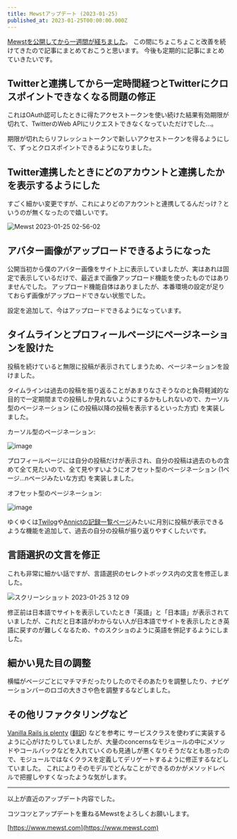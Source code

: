 ```yaml
---
title: Mewstアップデート (2023-01-25)
published_at: 2023-01-25T00:00:00.000Z
---
```


[Mewstを公開してから一週間が経ちました](https://shimba.co/2023-01-18-introducing-mewst)。
この間にちょこちょこと改善を続けてきたので記事にまとめておこうと思います。
今後も定期的に記事にまとめていきたいです。

## Twitterと連携してから一定時間経つとTwitterにクロスポイントできなくなる問題の修正

これはOAuth認可したときに得たアクセストークンを使い続けた結果有効期限が切れて、TwitterのWeb APIにリクエストできなくなっていただけでした…。

期限が切れたらリフレッシュトークンで新しいアクセストークンを得るようにして、ずっとクロスポイントできるようになりました。

## Twitter連携したときにどのアカウントと連携したかを表示するようにした

すごく細かい変更ですが、これによりどのアカウントと連携してるんだっけ？というのが無くなったので嬉しいです。

![Mewst 2023-01-25 02-56-02](https://user-images.githubusercontent.com/56767/214370972-9c883a42-77f6-4b47-afef-9c2010aa03d8.png)

## アバター画像がアップロードできるようになった

公開当初から僕のアバター画像をサイト上に表示していましたが、実はあれは固定で表示しているだけで、最近まで画像アップロード機能を使ったものではありませんでした。
アップロード機能自体はありましたが、本番環境の設定が足りておらず画像がアップロードできない状態でした。

設定を追加して、今はアップロードできるようになっています。

## タイムラインとプロフィールページにページネーションを設けた

投稿を続けていると無限に投稿が表示されてしまうため、ページネーションを設けました。

タイムラインは過去の投稿を振り返ることがあまりなさそうなのと負荷軽減的な目的で一定期間までの投稿しか見れないようにするかもしれないので、カーソル型のページネーション (この投稿以降の投稿を表示するといった方式) を実装しました。

カーソル型のページネーション:

![image](https://user-images.githubusercontent.com/56767/214372304-5588b5d6-17aa-49ab-817e-44820a4b7c2f.png)

プロフィールページには自分の投稿だけが表示され、自分の投稿は過去のもの含めて全て見たいので、全て見やすいようにオフセット型のページネーション (1ページ...nページみたいな方式) を実装しました。

オフセット型のページネーション:

![image](https://user-images.githubusercontent.com/56767/214373438-c584c52e-e4dc-44fc-acc0-51d23a8e126f.png)

ゆくゆくは[Twilog](https://twilog.org/)や[Annictの記録一覧ページ](https://annict.com/@shimbaco/records)みたいに月別に投稿が表示できるような機能を追加して、過去の自分の投稿が振り返りやすくしたいです。

## 言語選択の文言を修正

これも非常に細かい話ですが、言語選択のセレクトボックス内の文言を修正しました。

![スクリーンショット 2023-01-25 3 12 09](https://user-images.githubusercontent.com/56767/214374127-2886314d-3819-44ae-8744-c7b94854d3ac.png)

修正前は日本語でサイトを表示していたとき「英語」と「日本語」が表示されていましたが、これだと日本語がわからない人が日本語でサイトを表示したとき英語に戻すのが難しくなるため、↑のスクショのように英語を併記するようにしました。

## 細かい見た目の調整

横幅がページごとにマチマチだったりしたのでそのあたりを調整したり、ナビゲーションバーのロゴの大きさや色を調整するなどしました。

## その他リファクタリングなど

[Vanilla Rails is plenty](https://dev.37signals.com/vanilla-rails-is-plenty/) ([翻訳](https://techracho.bpsinc.jp/hachi8833/2023_01_12/124378)) などを参考に
サービスクラスを使わずに実装するように心がけたりしていましたが、大量のconcernsなモジュールの中にメソッドやコールバックなどを入れていくのも見通しが悪くなりそうだなとも思ったので、モジュールではなくクラスを定義してデリゲートするように修正するなどしていました。
これによりそのモデルでどんなことができるのかがメソッドレベルで把握しやすくなったような気がします。

---

以上が直近のアップデート内容でした。

コツコツとアップデートを重ねるMewstをよろしくお願いします。

[https://www.mewst.com](https://www.mewst.com)
